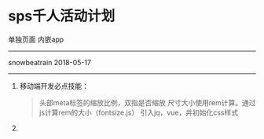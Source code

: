 # sps千人活动计划

单独页面 内嵌app


----------
snowbeatrain 2018-05-17

---

 1. 移动端开发必点技能：
 
    > 头部meta标签的缩放比例，双指是否缩放
    > 尺寸大小使用rem计算。通过js计算rem的大小（fontsize.js）
    >引入jq，vue，并初始化css样式
 2. 
